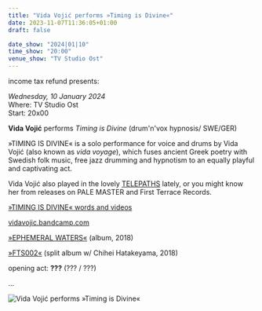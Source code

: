 ```yaml
---
title: "Vida Vojić performs »Timing is Divine«"
date: 2023-11-07T11:36:05+01:00
draft: false

date_show: "2024|01|10"
time_show: "20:00"
venue_show: "TV Studio Ost"
---
```


income tax refund presents:

_Wednesday, 10 January 2024_
\
Where: TV Studio Ost
\
Start: 20x00

**Vida Vojić** performs _Timing is Divine_ (drum'n'vox hypnosis/ SWE/GER)

»TIMING IS DIVINE« is a solo performance for voice and drums by Vida Vojić (also known as _vida voyage_), which fuses ancient Greek poetry with Swedish folk music, free jazz drumming and hypnotism to an equally playful and captivating act.

Vida Vojić also played in the lovely [TELEPATHS](https://telepathsss.bandcamp.com) lately, or you might know her from releases on PALE MASTER and First Terrace Records.

[»TIMING IS DIVINE« words and videos](https://vidavojic.hotglue.me/?TIMING+IS+DIVINE)

[vidavojic.bandcamp.com](https://vidavojic.bandcamp.com)

[»EPHEMERAL WATERS«](https://palemaster.bandcamp.com/album/ephemeral-waters) (album, 2018)

[»FTS002«](https://firstterracerecords.bandcamp.com/album/fts002) (split album w/ Chihei Hatakeyama, 2018)

opening act: **???** (??? / ???)

...

<!--
opening act: reading by **Alina Sauernheimer** (fährten / Wien/Leipzig)

Warming up the place, we invited Alina Sauernheimer to read her newest manuscript to us, which will be accompanied by ghostly sounds as invocated by Alicia Franzke and Nataly Hulikova. Alina is currently doing Language Arts at dieAngewandte and some of her texts have been published in [Edit](https://www.editonline.de/) and [scharfseitig](https://www.scharfseitig.de/magazin) for example.
-->

![Vida Vojić performs »Timing is Divine«](../../posters/2024-01-10.jpg)

